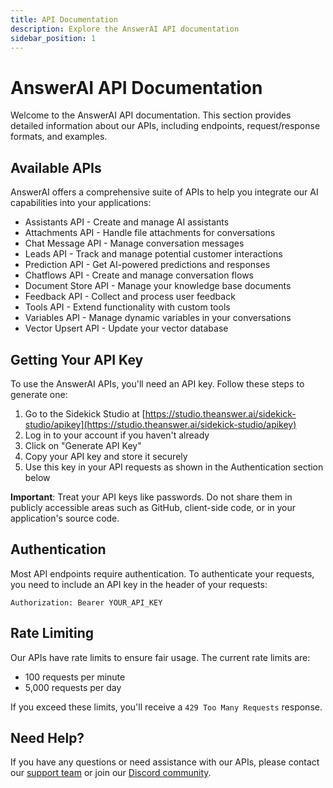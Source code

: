 ```yaml
---
title: API Documentation
description: Explore the AnswerAI API documentation
sidebar_position: 1
---
```


# AnswerAI API Documentation

Welcome to the AnswerAI API documentation. This section provides detailed information about our APIs, including endpoints, request/response formats, and examples.

## Available APIs

AnswerAI offers a comprehensive suite of APIs to help you integrate our AI capabilities into your applications:

-   Assistants API - Create and manage AI assistants
-   Attachments API - Handle file attachments for conversations
-   Chat Message API - Manage conversation messages
-   Leads API - Track and manage potential customer interactions
-   Prediction API - Get AI-powered predictions and responses
-   Chatflows API - Create and manage conversation flows
-   Document Store API - Manage your knowledge base documents
-   Feedback API - Collect and process user feedback
-   Tools API - Extend functionality with custom tools
-   Variables API - Manage dynamic variables in your conversations
-   Vector Upsert API - Update your vector database

## Getting Your API Key

To use the AnswerAI APIs, you'll need an API key. Follow these steps to generate one:

1. Go to the Sidekick Studio at [https://studio.theanswer.ai/sidekick-studio/apikey](https://studio.theanswer.ai/sidekick-studio/apikey)
2. Log in to your account if you haven't already
3. Click on "Generate API Key"
4. Copy your API key and store it securely
5. Use this key in your API requests as shown in the Authentication section below

**Important**: Treat your API keys like passwords. Do not share them in publicly accessible areas such as GitHub, client-side code, or in your application's source code.

## Authentication

Most API endpoints require authentication. To authenticate your requests, you need to include an API key in the header of your requests:

```http
Authorization: Bearer YOUR_API_KEY
```

## Rate Limiting

Our APIs have rate limits to ensure fair usage. The current rate limits are:

-   100 requests per minute
-   5,000 requests per day

If you exceed these limits, you'll receive a `429 Too Many Requests` response.

## Need Help?

If you have any questions or need assistance with our APIs, please contact our [support team](mailto:support@theanswer.ai) or join our [Discord community](https://discord.gg/X54ywt8pzj).
